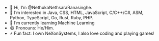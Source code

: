 - 👋 Hi, I’m @NethukaNethsaraRanasinghe.
- 👀 I’m interested in Java, CSS, HTML, JavaScript, C/C++/C#, ASM, Python, TypeScript, Go, Rust, Ruby, PHP.
- 🌱 I’m currently learning Machine Learning
- 😄 Pronouns: He/Him.
- ⚡ Fun fact: I own NeXonSystems, I also love coding and playing games!

<!---
NethukaNethsaraRanasinghe/NethukaNethsaraRanasinghe is a ✨ special ✨ repository because its `README.md` (this file) appears on your GitHub profile.
You can click the Preview link to take a look at your changes.
--->
